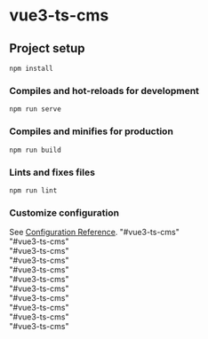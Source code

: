 # vue3-ts-cms

## Project setup

```
npm install
```

### Compiles and hot-reloads for development

```
npm run serve
```

### Compiles and minifies for production

```
npm run build
```

### Lints and fixes files

```
npm run lint
```

### Customize configuration

See [Configuration Reference](https://cli.vuejs.org/config/).
"#vue3-ts-cms"  
"#vue3-ts-cms"  
"#vue3-ts-cms"  
"#vue3-ts-cms"  
"#vue3-ts-cms"  
"#vue3-ts-cms"  
"#vue3-ts-cms"  
"#vue3-ts-cms"  
"#vue3-ts-cms"  
"#vue3-ts-cms"  
"#vue3-ts-cms"
